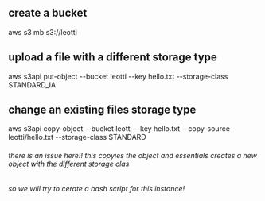 ## create a bucket 
aws s3 mb s3://leotti

## upload a file with a different storage type
 aws s3api put-object --bucket leotti --key hello.txt --storage-class STANDARD_IA

## change an existing files storage type 
aws s3api copy-object --bucket leotti --key hello.txt --copy-source leotti/hello.txt --storage-class STANDARD
###### there is an issue here!! this copyies the object and essentials creates a new object with the different storage clas
###### so we will try to cerate a bash script for this instance!